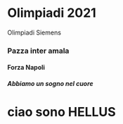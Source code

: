 # Olimpiadi 2021
Olimpiadi Siemens

### Pazza inter amala
#### Forza Napoli
##### Abbiamo un sogno nel cuore



# ciao sono HELLUS
